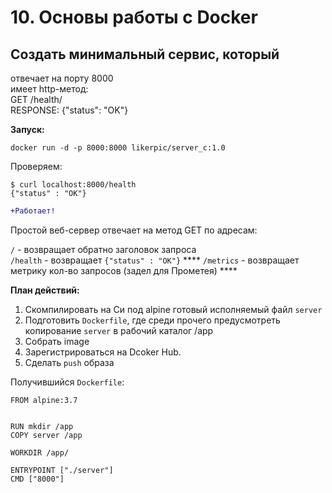 # 10. Основы работы с Docker

## Создать минимальный сервис, который

отвечает на порту 8000 <BR>
имеет http-метод: <BR>
GET /health/ <BR>
RESPONSE: {"status": "OK"} <BR>



**Запуск:**
```console
docker run -d -p 8000:8000 likerpic/server_c:1.0
```

Проверяем:
```console
$ curl localhost:8000/health
{"status" : "OK"}
```

```diff
+Работает!
```


Простой веб-сервер отвечает на метод GET по адресам:

`/` - возвращает обратно заголовок запроса <BR>
`/health` - возвращает `{"status" : "OK"}` ****
`/metrics` - возвращает метрику кол-во запросов (задел для Прометея) ****




**План действий:**
1. Скомпилировать на Си под alpine готовый исполняемый файл `server`
2. Подготовить `Dockerfile`, где среди прочего предусмотреть копирование `server` в рабочий каталог /app
3. Собрать image
4. Зарегистрироваться на Dcoker Hub.
5. Сделать `push` образа


Получившийся `Dockerfile`:
```console
FROM alpine:3.7


RUN mkdir /app
COPY server /app

WORKDIR /app/

ENTRYPOINT ["./server"]
CMD ["8000"]
```
